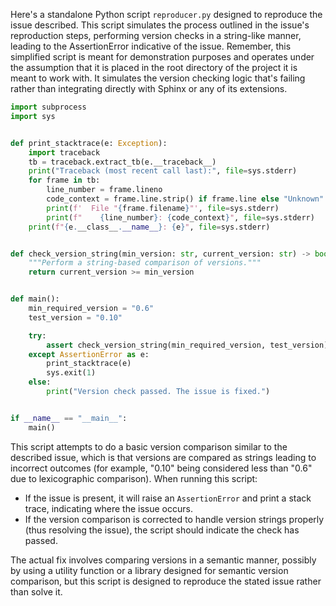 Here's a standalone Python script `reproducer.py` designed to reproduce the issue described. This script simulates the process outlined in the issue's reproduction steps, performing version checks in a string-like manner, leading to the AssertionError indicative of the issue. Remember, this simplified script is meant for demonstration purposes and operates under the assumption that it is placed in the root directory of the project it is meant to work with. It simulates the version checking logic that's failing rather than integrating directly with Sphinx or any of its extensions.

```python
import subprocess
import sys


def print_stacktrace(e: Exception):
    import traceback
    tb = traceback.extract_tb(e.__traceback__)
    print("Traceback (most recent call last):", file=sys.stderr)
    for frame in tb:
        line_number = frame.lineno
        code_context = frame.line.strip() if frame.line else "Unknown"
        print(f'  File "{frame.filename}"', file=sys.stderr)
        print(f"    {line_number}: {code_context}", file=sys.stderr)
    print(f"{e.__class__.__name__}: {e}", file=sys.stderr)


def check_version_string(min_version: str, current_version: str) -> bool:
    """Perform a string-based comparison of versions."""
    return current_version >= min_version


def main():
    min_required_version = "0.6"
    test_version = "0.10"

    try:
        assert check_version_string(min_required_version, test_version), "Version check failed"
    except AssertionError as e:
        print_stacktrace(e)
        sys.exit(1)
    else:
        print("Version check passed. The issue is fixed.")


if __name__ == "__main__":
    main()
```

This script attempts to do a basic version comparison similar to the described issue, which is that versions are compared as strings leading to incorrect outcomes (for example, "0.10" being considered less than "0.6" due to lexicographic comparison). When running this script:

- If the issue is present, it will raise an `AssertionError` and print a stack trace, indicating where the issue occurs.
- If the version comparison is corrected to handle version strings properly (thus resolving the issue), the script should indicate the check has passed.

The actual fix involves comparing versions in a semantic manner, possibly by using a utility function or a library designed for semantic version comparison, but this script is designed to reproduce the stated issue rather than solve it.
